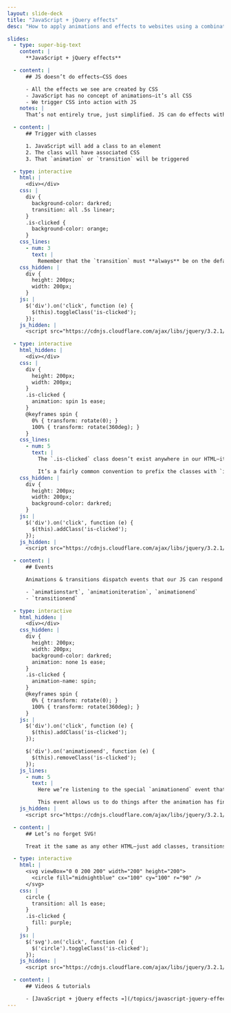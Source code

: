 ```yaml
---
layout: slide-deck
title: "JavaScript + jQuery effects"
desc: "How to apply animations and effects to websites using a combination of JavaScript and CSS."

slides:
  - type: super-big-text
    content: |
      **JavaScript + jQuery effects**

  - content: |
      ## JS doesn’t do effects—CSS does

      - All the effects we see are created by CSS
      - JavaScript has no concept of animations—it’s all CSS
      - We trigger CSS into action with JS
    notes: |
      That’s not entirely true, just simplified. JS can do effects with the `<canvas>` tag: it’ll do full 2D & 3D graphics and interactions.

  - content: |
      ## Trigger with classes

      1. JavaScript will add a class to an element
      2. The class will have associated CSS
      3. That `animation` or `transition` will be triggered

  - type: interactive
    html: |
      <div></div>
    css: |
      div {
        background-color: darkred;
        transition: all .5s linear;
      }
      .is-clicked {
        background-color: orange;
      }
    css_lines:
      - num: 3
        text: |
          Remember that the `transition` must **always** be on the default state—never on the `:hover` or the class that JS adds.
    css_hidden: |
      div {
        height: 200px;
        width: 200px;
      }
    js: |
      $('div').on('click', function (e) {
        $(this).toggleClass('is-clicked');
      });
    js_hidden: |
      <script src="https://cdnjs.cloudflare.com/ajax/libs/jquery/3.2.1/jquery.min.js"></script>

  - type: interactive
    html_hidden: |
      <div></div>
    css: |
      div {
        height: 200px;
        width: 200px;
      }
      .is-clicked {
        animation: spin 1s ease;
      }
      @keyframes spin {
        0% { transform: rotate(0); }
        100% { transform: rotate(360deg); }
      }
    css_lines:
      - num: 5
        text: |
          The `.is-clicked` class doesn’t exist anywhere in our HTML—it’s added by the JavaScript code.

          It’s a fairly common convention to prefix the classes with `is-` or `js-` to denote that JavaScript is the thing that is affecting this class.
    css_hidden: |
      div {
        height: 200px;
        width: 200px;
        background-color: darkred;
      }
    js: |
      $('div').on('click', function (e) {
        $(this).addClass('is-clicked');
      });
    js_hidden: |
      <script src="https://cdnjs.cloudflare.com/ajax/libs/jquery/3.2.1/jquery.min.js"></script>

  - content: |
      ## Events

      Animations & transitions dispatch events that our JS can respond to:

      - `animationstart`, `animationiteration`, `animationend`
      - `transitionend`

  - type: interactive
    html_hidden: |
      <div></div>
    css_hidden: |
      div {
        height: 200px;
        width: 200px;
        background-color: darkred;
        animation: none 1s ease;
      }
      .is-clicked {
        animation-name: spin;
      }
      @keyframes spin {
        0% { transform: rotate(0); }
        100% { transform: rotate(360deg); }
      }
    js: |
      $('div').on('click', function (e) {
        $(this).addClass('is-clicked');
      });

      $('div').on('animationend', function (e) {
        $(this).removeClass('is-clicked');
      });
    js_lines:
      - num: 5
        text: |
          Here we’re listening to the special `animationend` event that isn’t triggered by the user, but’s triggered by the CSS when the keyframe animation completes.

          This event allows us to do things after the animation has finished playing.
    js_hidden: |
      <script src="https://cdnjs.cloudflare.com/ajax/libs/jquery/3.2.1/jquery.min.js"></script>

  - content: |
      ## Let’s no forget SVG!

      Treat it the same as any other HTML—just add classes, transitions & animations

  - type: interactive
    html: |
      <svg viewBox="0 0 200 200" width="200" height="200">
        <circle fill="midnightblue" cx="100" cy="100" r="90" />
      </svg>
    css: |
      circle {
        transition: all 1s ease;
      }
      .is-clicked {
        fill: purple;
      }
    js: |
      $('svg').on('click', function (e) {
        $('circle').toggleClass('is-clicked');
      });
    js_hidden: |
      <script src="https://cdnjs.cloudflare.com/ajax/libs/jquery/3.2.1/jquery.min.js"></script>

  - content: |
      ## Videos & tutorials

      - [JavaScript + jQuery effects ➔](/topics/javascript-jquery-effects/)
---
```

